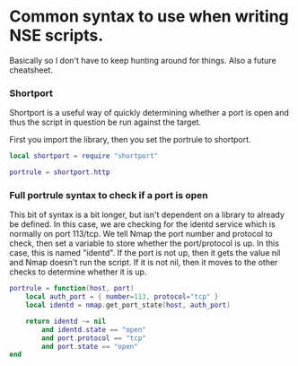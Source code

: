 # Common syntax to use when writing NSE scripts.
Basically so I don't have to keep hunting around for things.  Also
a future cheatsheet.


### Shortport
Shortport is a useful way of quickly determining whether a port is open
and thus the script in question be run against the target.

First you import the library, then you set the portrule to shortport.<service>

```Lua
local shortport = require "shortport"

portrule = shortport.http
```
### Full portrule syntax to check if a port is open
This bit of syntax is a bit longer, but isn't dependent on a library to
already be defined.  In this case, we are checking for the identd service
which is normally on port 113/tcp.  We tell Nmap the port number and protocol
to check, then set a variable to store whether the port/protocol is up.  In
this case, this is named "identd".  If the port is not up, then it gets
the value nil and Nmap doesn't run the script.  If it is not nil, then it
moves to the other checks to determine whether it is up.

```Lua
portrule = function(host, port)
	local auth_port = { number=113, protocol="tcp" }
	local identd = nmap.get_port_state(host, auth_port)

	return identd ~= nil
		and identd.state == "open"
		and port.protocol == "tcp"
		and port.state == "open"
end
```
